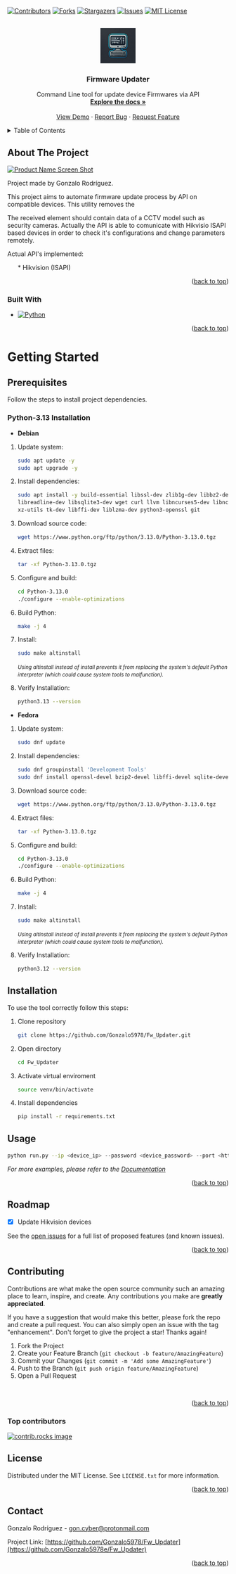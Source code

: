 <a id="readme-top"></a>

[![Contributors][contributors-shield]][contributors-url]
[![Forks][forks-shield]][forks-url]
[![Stargazers][stars-shield]][stars-url]
[![Issues][issues-shield]][issues-url]
[![MIT License][license-shield]][license-url]

<!-- PROJECT LOGO -->
<br/>
<div align="center">
  <a href="https://github.com/Gonzalo5978/Fw_Updater">
    <img src="logo.webp" alt="Logo" width="80" height="80">
  </a>

<h3 align="center">Firmware Updater</h3>

  <p align="center">
    Command Line tool for update device Firmwares via API
    <br />
    <a href="https://github.com/Gonzalo5978/Fw_Updater"><strong>Explore the docs »</strong></a>
    <br />
    <br />
    <a href="https://github.com/Gonzalo5978/Fw_Updater">View Demo</a>
    ·
    <a href="https://github.com/Gonzalo5978/Fw_Updater/issues/new?labels=bug&template=bug-report---.md">Report Bug</a>
    ·
    <a href="https://github.com/Gonzalo5978/Fw_Updater/issues/new?labels=enhancement&template=feature-request---.md">Request Feature</a>
  </p>
</div>

<!-- TABLE OF CONTENTS -->
<details>
  <summary>Table of Contents</summary>
  <ol>
    <li>
      <a href="#about-the-project">About The Project</a>
      <ul>
        <li><a href="#built-with">Built With</a></li>
      </ul>
    </li>
    <li>
      <a href="#getting-started">Getting Started</a>
      <ul>
        <li><a href="#prerequisites">Prerequisites</a></li>
      <li><a href="#installation">Installation</a></li>
      </ul>
    </li>
    <li><a href="#usage">Usage</a></li>
    <li><a href="#roadmap">Roadmap</a></li>
    <li><a href="#contributing">Contributing</a></li>
    <ul>
    <li><a href="#python-3.12">Python 3.12</a></li>
            <ul>
                <li><a href="#debian">Debian</a></li>
                <li><a href="#fedora">Fedora</a></li>
            </ul>
    </ul>
    <li><a href="#license">License</a></li>
    <li><a href="#contact">Contact</a></li>
  </ol>
</details>

<!-- ABOUT THE PROJECT -->
## About The Project

[![Product Name Screen Shot][product-screenshot]](https://example.com)

<p>Project made by Gonzalo Rodríguez.</p>
<p>This project aims to automate firmware update process by API on compatible devices. This utility removes the </p>
<p>The received element should contain data of a CCTV model such as security cameras. Actually the API is able to comunicate with Hikvisio ISAPI based devices in order to check it's configurations and change parameters remotely.</p>

<p>Actual API's implemented:</p>
<ul>
  * Hikvision (ISAPI)
</ul>

<p align="right">(<a href="#readme-top">back to top</a>)</p>

### Built With

* [![Python][Python]][Python-url]

<p align="right">(<a href="#readme-top">back to top</a>)</p>

<!-- GETTING STARTED -->
# Getting Started

## Prerequisites

<p>Follow the steps to install project dependencies.</p>

<!-- PYTHON-3.12 INSTALL -->
### Python-3.13 Installation
<!-- Debian -->
* <b>Debian</b>

1. Update system:

    ```sh
    sudo apt update -y
    sudo apt upgrade -y
    ```

2. Install dependencies:

    ```sh
    sudo apt install -y build-essential libssl-dev zlib1g-dev libbz2-dev \
    libreadline-dev libsqlite3-dev wget curl llvm libncurses5-dev libncursesw5-dev \
    xz-utils tk-dev libffi-dev liblzma-dev python3-openssl git
    ```

3. Download source code:

    ```sh
    wget https://www.python.org/ftp/python/3.13.0/Python-3.13.0.tgz
    ```

4. Extract files:

    ```sh
    tar -xf Python-3.13.0.tgz
    ```

5. Configure and build:

    ```sh
    cd Python-3.13.0
    ./configure --enable-optimizations
    ```

6. Build Python:

    ```sh
    make -j 4
    ```

7. Install:

    ```sh
    sudo make altinstall
    ```

    <small><i>Using altinstall instead of install prevents it from replacing the system's default Python interpreter (which could cause system tools to malfunction).</i></small>

8. Verify Installation:

    ```sh
    python3.13 --version
    ```

<!-- Fedora -->
* <b>Fedora</b>

1. Update system:

    ```sh
    sudo dnf update
    ```

2. Install dependencies:

    ```sh
    sudo dnf groupinstall 'Development Tools'
    sudo dnf install openssl-devel bzip2-devel libffi-devel sqlite-devel 
    ```

3. Download source code:

    ```sh
    wget https://www.python.org/ftp/python/3.13.0/Python-3.13.0.tgz
    ```

4. Extract files:

    ```sh
    tar -xf Python-3.13.0.tgz
    ```

5. Configure and build:

    ```sh
    cd Python-3.13.0
    ./configure --enable-optimizations
    ```

6. Build Python:

    ```sh
    make -j 4
    ```

7. Install:

    ```sh
    sudo make altinstall
    ```

    <small><i>Using altinstall instead of install prevents it from replacing the system's default Python interpreter (which could cause system tools to malfunction).</i></small>

8. Verify Installation:

    ```sh
    python3.12 --version
    ```

## Installation

<p>To use the tool correctly follow this steps:</p>

1. Clone repository

    ```sh
    git clone https://github.com/Gonzalo5978/Fw_Updater.git
    ```

2. Open directory

    ```sh
    cd Fw_Updater
    ```

3. Activate virtual enviroment

    ```sh
    source venv/bin/activate
    ```

4. Install dependencies

    ```sh
    pip install -r requirements.txt
    ```

<!-- USAGE EXAMPLES -->
## Usage

```sh
python run.py --ip <device_ip> --password <device_password> --port <http_port (optional)>
```

_For more examples, please refer to the [Documentation](https://example.com)_

<p align="right">(<a href="#readme-top">back to top</a>)</p>

<!-- ROADMAP -->
## Roadmap

* [x] Update Hikvision devices

See the [open issues](https://github.com/Gonzalo5978/Fw_Updater/issues) for a full list of proposed features (and known issues).

<p align="right">(<a href="#readme-top">back to top</a>)</p>

<!-- CONTRIBUTING -->
## Contributing

Contributions are what make the open source community such an amazing place to learn, inspire, and create. Any contributions you make are **greatly appreciated**.

If you have a suggestion that would make this better, please fork the repo and create a pull request. You can also simply open an issue with the tag "enhancement".
Don't forget to give the project a star! Thanks again!

1. Fork the Project
2. Create your Feature Branch (`git checkout -b feature/AmazingFeature`)
3. Commit your Changes (`git commit -m 'Add some AmazingFeature'`)
4. Push to the Branch (`git push origin feature/AmazingFeature`)
5. Open a Pull Request

<br>

<p align="right">(<a href="#readme-top">back to top</a>)</p>

### Top contributors

<a href="https://github.com/Gonzalo5978/Fw_Updater/graphs/contributors">
  <img src="https://contrib.rocks/image?repo=Gonzalo5978/Fw_Updater" alt="contrib.rocks image" />
</a>

<!-- LICENSE -->
## License

Distributed under the MIT License. See `LICENSE.txt` for more information.

<p align="right">(<a href="#readme-top">back to top</a>)</p>

<!-- CONTACT -->
## Contact

Gonzalo Rodríguez - <gon.cyber@protonmail.com>

Project Link: [https://github.com/Gonzalo5978/Fw_Updater](https://github.com/Gonzalo5978e/Fw_Updater)

<p align="right">(<a href="#readme-top">back to top</a>)</p>

<!-- MARKDOWN LINKS & IMAGES -->
<!-- https://www.markdownguide.org/basic-syntax/#reference-style-links -->
[contributors-shield]: https://img.shields.io/github/contributors/Gonzalo5978/Fw_Updater.svg?style=for-the-badge
[contributors-url]: https://github.com/Gonzalo5978/Fw_Updater/graphs/contributors
[forks-shield]: https://img.shields.io/github/forks/Gonzalo5978/Fw_Updater.svg?style=for-the-badge
[forks-url]: https://github.com/Gonzalo5978/Fw_Updater/network/members
[stars-shield]: https://img.shields.io/github/stars/Gonzalo5978/Fw_Updater.svg?style=for-the-badge
[stars-url]: https://github.com/Gonzalo5978/Fw_Updater/stargazers
[issues-shield]: https://img.shields.io/github/issues/Gonzalo5978/Fw_Updater.svg?style=for-the-badge
[issues-url]: https://github.com/Gonzalo5978/Fw_Updater/issues
[license-shield]: https://img.shields.io/badge/license-GPLv3-blue.svg?style=for-the-badge
[license-url]: https://github.com/Gonzalo5978/Fw_Updater/blob/master/LICENSE.txt
[product-screenshot]: images/screenshot.png
[Python]: https://img.shields.io/badge/python-3670A0?style=for-the-badge&logo=python&logoColor=ffdd54
[Python-url]: https://www.python.org/

